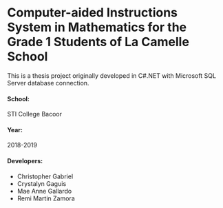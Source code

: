 # Computer-aided Instructions System in Mathematics for the Grade 1 Students of La Camelle School

This is a thesis project originally developed in C#.NET with Microsoft SQL Server database connection.

#### School:
STI College Bacoor

#### Year:
2018-2019

#### Developers:
- Christopher Gabriel
- Crystalyn Gaguis
- Mae Anne Gallardo
- Remi Martin Zamora